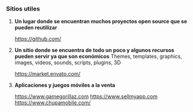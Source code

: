 ### Sitios utiles






1. **Un lugar donde se encuentran muchos proyectos open source que se pueden reutilizar**

      https://github.com/

2. **Un sitio donde se encuentra de todo un poco y algunos recursos pueden servir ya que son económicos**
Themes, templates, graphics, images, videos, sounds, scripts, plugins, 3D

      https://market.envato.com/

3. **Aplicaciones y juegos móviles a la venta**

      https://www.gamegorillaz.com
      https://www.sellmyapp.com
      https://www.chupamobile.com/
